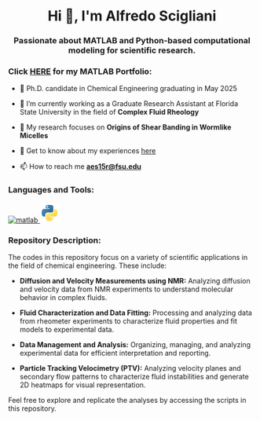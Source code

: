 <h1 align="center">Hi 👋, I'm Alfredo Scigliani</h1>
<h3 align="center">Passionate about MATLAB and Python-based computational modeling for scientific research.</h3>
<h3 align="left"> Click <a href="https://github.com/AlfredoScigliani/MATLAB-Scripts/blob/main/README.md" target="_blank">HERE</a> for my MATLAB Portfolio:</h3>

- 🧪 Ph.D. candidate in Chemical Engineering graduating in May 2025
- 🔭 I’m currently working as a Graduate Research Assistant at Florida State University in the field of **Complex Fluid Rheology**
- 🌱 My research focuses on **Origins of Shear Banding in Wormlike Micelles**

- 📄 Get to know about my experiences [here](https://www.linkedin.com/in/alfredo-scigliani)

- 📫 How to reach me **aes15r@fsu.edu**

<h3 align="left">Languages and Tools:</h3>
<p align="left"> <a href="https://www.mathworks.com/" target="_blank" rel="noreferrer"> <img src="https://upload.wikimedia.org/wikipedia/commons/2/21/Matlab_Logo.png" alt="matlab" width="40" height="40"/> </a> <a href="https://www.python.org" target="_blank" rel="noreferrer"> <img src="https://raw.githubusercontent.com/devicons/devicon/master/icons/python/python-original.svg" alt="python" width="40" height="40"/> </a> </p>

<h3 align="left">Repository Description:</h3>
<p align="left">The codes in this repository focus on a variety of scientific applications in the field of chemical engineering. These include:</p>
<ul>
  <li><strong>Diffusion and Velocity Measurements using NMR:</strong> Analyzing diffusion and velocity data from NMR experiments to understand molecular behavior in complex fluids.</li></p>
  
  <li><strong>Fluid Characterization and Data Fitting:</strong> Processing and analyzing data from rheometer experiments to characterize fluid properties and fit models to experimental data.</li></p>
  
  <li><strong>Data Management and Analysis:</strong> Organizing, managing, and analyzing experimental data for efficient interpretation and reporting.</li></p>
  
  <li><strong>Particle Tracking Velocimetry (PTV):</strong> Analyzing velocity planes and secondary flow patterns to characterize fluid instabilities and generate 2D heatmaps for visual representation.</li>
</ul>

<p align="left">Feel free to explore and replicate the analyses by accessing the scripts in this repository.</p>

